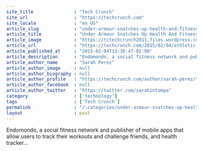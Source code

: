 ```yaml
---
site_title               : "Tech Crunch"
site_url                 : "https://techcrunch.com"
site_locale              : "en_US"
article_slug             : "under-armour-snatches-up-health-and-fitness-trackers-endomondo-and-myfitnesspal"
article_title            : "Under Armour Snatches Up Health And Fitness Trackers Endomondo And MyFitnessPal"
article_image            : "https://tctechcrunch2011.files.wordpress.com/2015/02/underarmour-endomondo-myfitnesspal.png?w=764&h=400&crop=1"
article_url              : "https://techcrunch.com/2015/02/04/athletic-apparel-company-under-armour-snatches-up-health-and-fitness-trackers-endomondo-and-myfitnesspal/"
article_published_at     : "2015-02-04T13:30:47-02:00"
article_description      : "Endomondo, a social fitness network and publisher of mobile apps that allow users to track their workouts and challenge friends, and health tracker..."
article_author_name      : "Sarah Perez"
article_author_image     : null
article_author_biography : null
article_author_profile   : "https://techcrunch.com/author/sarah-perez/"
article_author_facebook  : null
article_author_twitter   : "https://twitter.com/sarahintampa"
category                 : ['technology']
tags                     : ['Tech Crunch']
permalink                : "/:categories/under-armour-snatches-up-health-and-fitness-trackers-endomondo-and-myfitnesspal/"
layout                   : post
---
```


Endomondo, a social fitness network and publisher of mobile apps that allow users to track their workouts and challenge friends, and health tracker...
